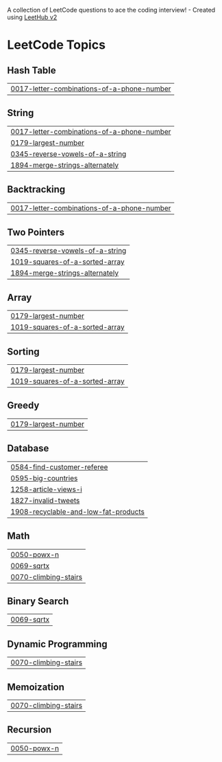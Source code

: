 A collection of LeetCode questions to ace the coding interview! - Created using [LeetHub v2](https://github.com/arunbhardwaj/LeetHub-2.0)
<!---LeetCode Topics Start-->
# LeetCode Topics
## Hash Table
|  |
| ------- |
| [0017-letter-combinations-of-a-phone-number](https://github.com/ikarannarode/Leetcode/tree/master/0017-letter-combinations-of-a-phone-number) |
## String
|  |
| ------- |
| [0017-letter-combinations-of-a-phone-number](https://github.com/ikarannarode/Leetcode/tree/master/0017-letter-combinations-of-a-phone-number) |
| [0179-largest-number](https://github.com/ikarannarode/Leetcode/tree/master/0179-largest-number) |
| [0345-reverse-vowels-of-a-string](https://github.com/ikarannarode/Leetcode/tree/master/0345-reverse-vowels-of-a-string) |
| [1894-merge-strings-alternately](https://github.com/ikarannarode/Leetcode/tree/master/1894-merge-strings-alternately) |
## Backtracking
|  |
| ------- |
| [0017-letter-combinations-of-a-phone-number](https://github.com/ikarannarode/Leetcode/tree/master/0017-letter-combinations-of-a-phone-number) |
## Two Pointers
|  |
| ------- |
| [0345-reverse-vowels-of-a-string](https://github.com/ikarannarode/Leetcode/tree/master/0345-reverse-vowels-of-a-string) |
| [1019-squares-of-a-sorted-array](https://github.com/ikarannarode/Leetcode/tree/master/1019-squares-of-a-sorted-array) |
| [1894-merge-strings-alternately](https://github.com/ikarannarode/Leetcode/tree/master/1894-merge-strings-alternately) |
## Array
|  |
| ------- |
| [0179-largest-number](https://github.com/ikarannarode/Leetcode/tree/master/0179-largest-number) |
| [1019-squares-of-a-sorted-array](https://github.com/ikarannarode/Leetcode/tree/master/1019-squares-of-a-sorted-array) |
## Sorting
|  |
| ------- |
| [0179-largest-number](https://github.com/ikarannarode/Leetcode/tree/master/0179-largest-number) |
| [1019-squares-of-a-sorted-array](https://github.com/ikarannarode/Leetcode/tree/master/1019-squares-of-a-sorted-array) |
## Greedy
|  |
| ------- |
| [0179-largest-number](https://github.com/ikarannarode/Leetcode/tree/master/0179-largest-number) |
## Database
|  |
| ------- |
| [0584-find-customer-referee](https://github.com/ikarannarode/Leetcode/tree/master/0584-find-customer-referee) |
| [0595-big-countries](https://github.com/ikarannarode/Leetcode/tree/master/0595-big-countries) |
| [1258-article-views-i](https://github.com/ikarannarode/Leetcode/tree/master/1258-article-views-i) |
| [1827-invalid-tweets](https://github.com/ikarannarode/Leetcode/tree/master/1827-invalid-tweets) |
| [1908-recyclable-and-low-fat-products](https://github.com/ikarannarode/Leetcode/tree/master/1908-recyclable-and-low-fat-products) |
## Math
|  |
| ------- |
| [0050-powx-n](https://github.com/ikarannarode/Leetcode/tree/master/0050-powx-n) |
| [0069-sqrtx](https://github.com/ikarannarode/Leetcode/tree/master/0069-sqrtx) |
| [0070-climbing-stairs](https://github.com/ikarannarode/Leetcode/tree/master/0070-climbing-stairs) |
## Binary Search
|  |
| ------- |
| [0069-sqrtx](https://github.com/ikarannarode/Leetcode/tree/master/0069-sqrtx) |
## Dynamic Programming
|  |
| ------- |
| [0070-climbing-stairs](https://github.com/ikarannarode/Leetcode/tree/master/0070-climbing-stairs) |
## Memoization
|  |
| ------- |
| [0070-climbing-stairs](https://github.com/ikarannarode/Leetcode/tree/master/0070-climbing-stairs) |
## Recursion
|  |
| ------- |
| [0050-powx-n](https://github.com/ikarannarode/Leetcode/tree/master/0050-powx-n) |
<!---LeetCode Topics End-->